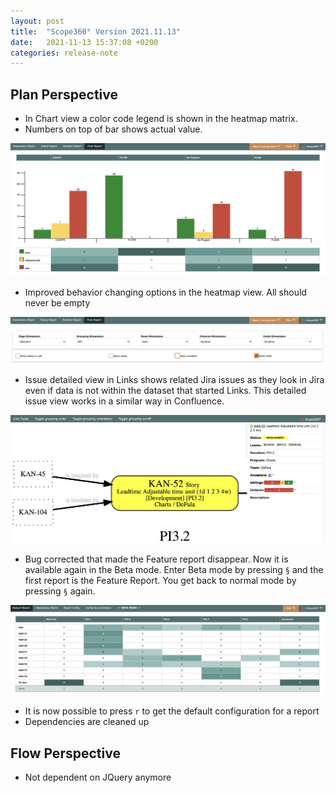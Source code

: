 ```yaml
---
layout: post
title:  "Scope360° Version 2021.11.13"
date:   2021-11-13 15:37:08 +0200
categories: release-note
---
```

## Plan Perspective

- In Chart view a color code legend is shown in the heatmap matrix.
- Numbers on top of bar shows actual value.

![release-note-full](/assets/images/release-notes/20211113-01.png)

- Improved behavior changing options in the heatmap view. All should never be empty

![release-note-full](/assets/images/release-notes/20211113-04.png)

- Issue detailed view in Links shows related Jira issues as they look in Jira even if data is not within the dataset that started Links. This detailed issue view works in  a similar way in Confluence.

![release-note-full](/assets/images/release-notes/20211113-02.png)

- Bug corrected that made the Feature report disappear. Now it is available again in the Beta mode. Enter Beta mode by pressing `§` and the first report is the Feature Report. You get back to normal mode by pressing `§` again.

![release-note-full](/assets/images/release-notes/20211113-03.png)

- It is now possible to press `r` to get the default configuration for a report 
- Dependencies are cleaned up

## Flow Perspective

- Not dependent on JQuery anymore
